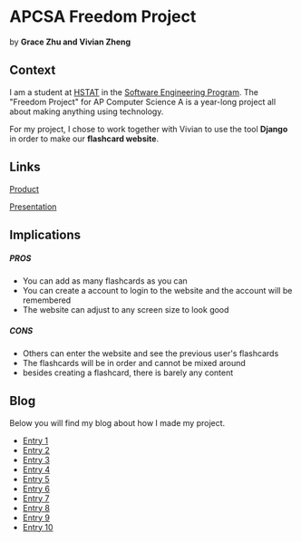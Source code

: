 # APCSA Freedom Project
by **Grace Zhu and Vivian Zheng**

## Context
I am a student at [HSTAT](https://www.hstat.org/) in the [Software Engineering Program](https://hstatsep.github.io/). The "Freedom Project" for AP Computer Science A is a year-long project all about making anything using technology.

For my project, I chose to work together with Vivian to use the tool **Django** in order to make our **flashcard website**.

## Links

[Product](https://github.com/gracez9630/freedom-project-flashcard)

[Presentation]()

## Implications
##### PROS
* You can add as many flashcards as you can
* You can create a account to login to the website and the account will be remembered
* The website can adjust to any screen size to look good
##### CONS
* Others can enter the website and see the previous user's flashcards
* The flashcards will be in order and cannot be mixed around
* besides creating a flashcard, there is barely any content


## Blog
Below you will find my blog about how I made my project.

* [Entry 1](blog/entry01.md)
* [Entry 2](blog/entry02.md)
* [Entry 3](blog/entry03.md)
* [Entry 4](blog/entry04.md)
* [Entry 5](blog/entry05.md)
* [Entry 6](blog/entry06.md)
* [Entry 7](blog/entry07.md)
* [Entry 8](blog/entry08.md)
* [Entry 9](blog/entry09.md)
* [Entry 10](blog/entry10.md)
